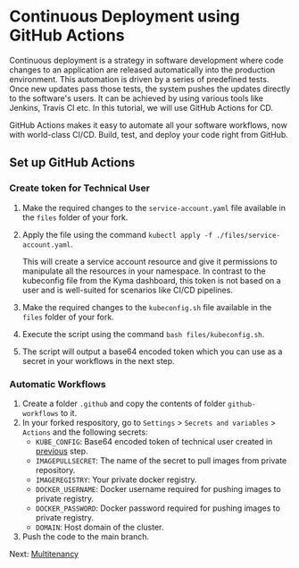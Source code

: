 # Continuous Deployment using GitHub Actions

Continuous deployment is a strategy in software development where code changes to an application are released automatically into the production environment. This automation is driven by a series of predefined tests. Once new updates pass those tests, the system pushes the updates directly to the software's users. It can be achieved by using various tools like Jenkins, Travis CI etc. In this tutorial, we will use GitHub Actions for CD.

GitHub Actions makes it easy to automate all your software workflows, now with world-class CI/CD. Build, test, and deploy your code right from GitHub.

## Set up GitHub Actions

### Create token for Technical User

1. Make the required changes to the `service-account.yaml` file available in the `files` folder of your fork.
2. Apply the file using the command `kubectl apply -f ./files/service-account.yaml`.

    This will create a service account resource and give it permissions to manipulate all the resources in your namespace. In contrast to the kubeconfig file from the Kyma dashboard, this token is not based on a user and is well-suited for scenarios like CI/CD pipelines.

3. Make the required changes to the `kubeconfig.sh` file available in the `files` folder of your fork.
4. Execute the script using the command `bash files/kubeconfig.sh`.
5. The script will output a base64 encoded token which you can use as a secret in your workflows in the next step.

### Automatic Workflows

1. Create a folder `.github` and copy the contents of folder `github-workflows` to it.
2. In your forked respository, go to `Settings` > `Secrets and variables` > `Actions` and the following secrets:
    - `KUBE_CONFIG`: Base64 encoded token of technical user created in [previous](#create-token-for-technical-user) step.
    - `IMAGEPULLSECRET`: The name of the secret to pull images from private repository.
    - `IMAGEREGISTRY`: Your private docker registry.
    - `DOCKER_USERNAME`: Docker username required for pushing images to private registry.
    - `DOCKER_PASSWORD`: Docker password required for pushing images to private registry.
    - `DOMAIN`: Host domain of the cluster.
3. Push the code to the main branch.

Next: [Multitenancy](./07-Mulititenancy.md)